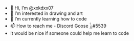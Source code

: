 - 👋 Hi, I’m @xxkdxx07
- 👀 I’m interested in drawing and art
- 🌱 I’m currently learning how to code
- 📫 How to reach me - Discord Goose 𓃱#5539
- It would be nice if someone could help me learn to code
